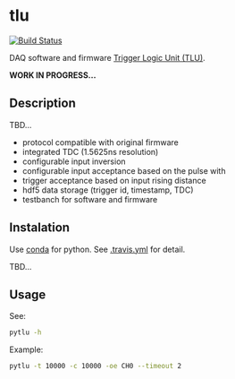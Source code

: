 # tlu

[![Build Status](https://travis-ci.org/SiLab-Bonn/lfcpix.svg?branch=master)](https://travis-ci.org/SiLab-Bonn/lfcpix)

DAQ software and firmware [Trigger Logic Unit (TLU)](https://twiki.cern.ch/twiki/bin/view/MimosaTelescope/TLU).

**WORK IN PROGRESS...** 

## Description

TBD...

- protocol compatible with original firmware 
- integrated TDC (1.5625ns resolution)
- configurable input inversion
- configurable input acceptance based on the pulse with
- trigger acceptance based on input rising distance
- hdf5 data storage (trigger id, timestamp, TDC)
- testbanch for software and firmware

## Instalation
Use [conda](http://conda.pydata.org) for python. 
See [.travis.yml](https://github.com/SiLab-Bonn/pytlu/blob/master/.travis.yml) for detail.

TBD...

## Usage

See:
```bash
pytlu -h
```

Example:
```bash
pytlu -t 10000 -c 10000 -oe CH0 --timeout 2
```
